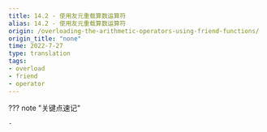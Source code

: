 ```yaml
---
title: 14.2 - 使用友元重载算数运算符
alias: 14.2 - 使用友元重载算数运算符
origin: /overloading-the-arithmetic-operators-using-friend-functions/
origin_title: "none"
time: 2022-7-27
type: translation
tags:
- overload
- friend
- operator
---
```


??? note "关键点速记"
	
	- 
